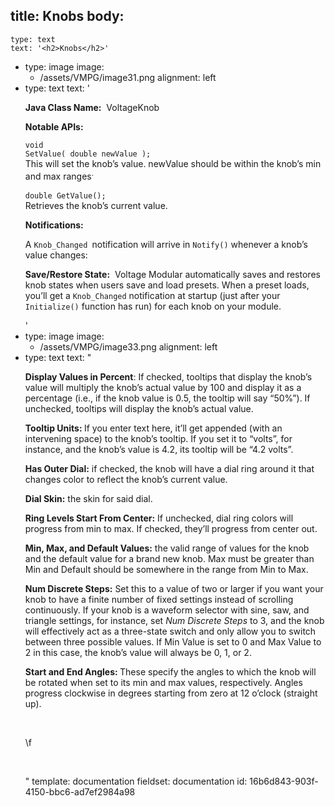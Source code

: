 title: Knobs
body:
  -
    type: text
    text: '<h2>Knobs</h2>'
  -
    type: image
    image:
      - /assets/VMPG/image31.png
    alignment: left
  -
    type: text
    text: '<p><strong>Java Class Name:</strong> &nbsp;VoltageKnob</p><p><strong>Notable APIs:</strong></p><p><code>void SetValue( double newValue );&nbsp;&nbsp;<br></code>This will set the knob’s value. newValue should be within the knob’s min and max ranges<sup>.</sup></p><p><code>double GetValue();</code>&nbsp;<br>Retrieves the knob’s current value.</p><p><strong>Notifications:</strong></p><p>A <code>Knob_Changed </code>notification will arrive in <code>Notify()</code> whenever a knob’s value changes:</p><p><strong>Save/Restore State:</strong> &nbsp;Voltage Modular automatically saves and restores knob states when users save and load presets. When a preset loads, you’ll get a <code>Knob_Changed</code> notification at startup (just after your <code>Initialize()</code> function has run) for each knob on your module.</p>'
  -
    type: image
    image:
      - /assets/VMPG/image33.png
    alignment: left
  -
    type: text
    text: "<p><strong>Display Values in Percent</strong>: If checked, tooltips that display the knob’s value will multiply the knob’s actual value by 100 and display it as a percentage (i.e., if the knob value is 0.5, the tooltip will say “50%”). If unchecked, tooltips will display the knob’s actual value.</p><p><strong>Tooltip Units: </strong>If you enter text here, it’ll get appended (with an intervening space) to the knob’s tooltip. If you set it to “volts”, for instance, and the knob’s value is 4.2, its tooltip will be “4.2 volts”.</p><p><strong>Has Outer Dial:</strong> if checked, the knob will have a dial ring around it that changes color to reflect the knob’s current value.</p><p><strong>Dial Skin:</strong> the skin for said dial.</p><p><strong>Ring Levels Start From Center:</strong> If unchecked, dial ring colors will progress from min to max. If checked, they’ll progress from center out.</p><p><strong>Min, Max, and Default Values:</strong> the valid range of values for the knob and the default value for a brand new knob. Max must be greater than Min and Default should be somewhere in the range from Min to Max.</p><p><strong>Num Discrete Steps:</strong> Set this to a value of two or larger if you want your knob to have a finite number of fixed settings instead of scrolling continuously. If your knob is a waveform selector with sine, saw, and triangle settings, for instance, set <em>Num Discrete Steps</em> to 3, and the knob will effectively act as a three-state switch and only allow you to switch between three possible values. If Min Value is set to 0 and Max Value to 2 in this case, the knob’s value will always be 0, 1, or 2.</p><p><strong>Start and End Angles: </strong>These specify the angles to which the knob will be rotated when set to its min and max values, respectively. Angles progress clockwise in degrees starting from zero at 12 o’clock (straight up).</p><p><br></p><p>\f<br></p><p><br></p>"
template: documentation
fieldset: documentation
id: 16b6d843-903f-4150-bbc6-ad7ef2984a98

